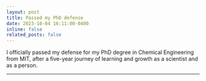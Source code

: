 ```yaml
---
layout: post
title: Passed my PhD defense
date: 2023-10-04 16:11:00-0400
inline: false
related_posts: false
---
```


I officially passed my defense for my PhD degree in Chemical Engineering from MIT, after a five-year journey of learning and growth as a scientist and as a person. 

---
